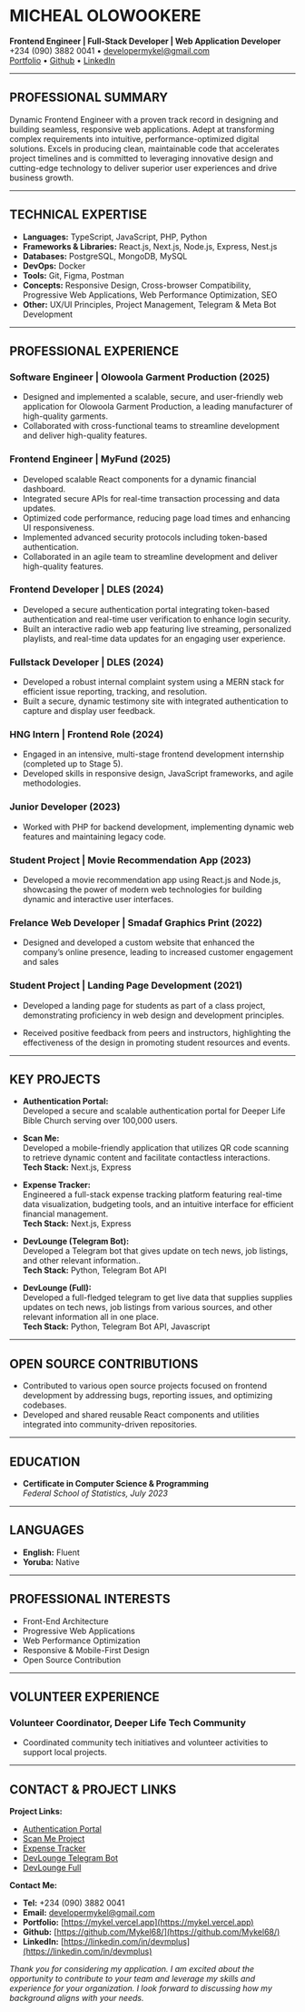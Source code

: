 # MICHEAL OLOWOOKERE
**Frontend Engineer | Full-Stack Developer | Web Application Developer**  
+234 (090) 3882 0041 • [developermykel@gmail.com](mailto:developermykel@gmail.com)  
[Portfolio](https://mykel.vercel.app) • [Github](https://github.com/Mykel68/) • [LinkedIn](https://linkedin.com/in/devmplus)

---

## PROFESSIONAL SUMMARY

Dynamic Frontend Engineer with a proven track record in designing and building seamless, responsive web applications. Adept at transforming complex requirements into intuitive, performance-optimized digital solutions. Excels in producing clean, maintainable code that accelerates project timelines and is committed to leveraging innovative design and cutting-edge technology to deliver superior user experiences and drive business growth.

---

## TECHNICAL EXPERTISE

- **Languages:** TypeScript, JavaScript, PHP, Python
- **Frameworks & Libraries:** React.js, Next.js, Node.js, Express, Nest.js
- **Databases:** PostgreSQL, MongoDB, MySQL
- **DevOps:** Docker
- **Tools:** Git, Figma, Postman
- **Concepts:** Responsive Design, Cross-browser Compatibility, Progressive Web Applications, Web Performance Optimization, SEO
- **Other:** UX/UI Principles, Project Management, Telegram & Meta Bot Development

---

## PROFESSIONAL EXPERIENCE

### Software Engineer | Olowoola Garment Production (2025)
- Designed and implemented a scalable, secure, and user-friendly web application for Olowoola Garment Production, a leading manufacturer of high-quality garments.
- Collaborated with cross-functional teams to streamline development and deliver high-quality features.

### Frontend Engineer | MyFund (2025)
- Developed scalable React components for a dynamic financial dashboard.
- Integrated secure APIs for real-time transaction processing and data updates.
- Optimized code performance, reducing page load times and enhancing UI responsiveness.
- Implemented advanced security protocols including token-based authentication.
- Collaborated in an agile team to streamline development and deliver high-quality features.

### Frontend Developer | DLES (2024)
- Developed a secure authentication portal integrating token-based authentication and real-time user verification to enhance login security.
- Built an interactive radio web app featuring live streaming, personalized playlists, and real-time data updates for an engaging user experience.

### Fullstack Developer | DLES (2024)
- Developed a robust internal complaint system using a MERN stack for efficient issue reporting, tracking, and resolution.
- Built a secure, dynamic testimony site with integrated authentication to capture and display user feedback.

### HNG Intern | Frontend Role (2024)
- Engaged in an intensive, multi-stage frontend development internship (completed up to Stage 5).
- Developed skills in responsive design, JavaScript frameworks, and agile methodologies.

### Junior Developer (2023)
- Worked with PHP for backend development, implementing dynamic web features and maintaining legacy code.


### Student Project | Movie Recommendation App (2023) 
- Developed a movie recommendation app using React.js and Node.js, showcasing the power of modern web technologies for building dynamic and interactive user interfaces.

### Frelance Web Developer | Smadaf Graphics Print (2022)
- Designed and developed a custom website that enhanced the company’s online presence, leading to increased customer engagement and sales

### Student Project | Landing Page Development (2021)
- Developed a landing page for students as part of a class project, demonstrating proficiency in web design and development principles.

- Received positive feedback from peers and instructors, highlighting the effectiveness of the design in promoting student resources and events.


---

## KEY PROJECTS

- **Authentication Portal:**  
  Developed a secure and scalable authentication portal for Deeper Life Bible Church serving over 100,000 users.
  
- **Scan Me:**  
  Developed a mobile-friendly application that utilizes QR code scanning to retrieve dynamic content and facilitate contactless interactions.  
  **Tech Stack:** Next.js, Express

- **Expense Tracker:**  
  Engineered a full-stack expense tracking platform featuring real-time data visualization, budgeting tools, and an intuitive interface for efficient financial management.  
  **Tech Stack:** Next.js, Express
  
- **DevLounge (Telegram Bot):**  
  Developed a Telegram bot that gives update on tech news, job listings, and other relevant information..  
  **Tech Stack:** Python, Telegram Bot API

- **DevLounge (Full):**  
  Developed a full-fledged telegram to get live data that supplies supplies updates on tech news, job listings from various sources, and other relevant information all in one place.  
  **Tech Stack:** Python, Telegram Bot API, Javascript


---

## OPEN SOURCE CONTRIBUTIONS

- Contributed to various open source projects focused on frontend development by addressing bugs, reporting issues, and optimizing codebases.
- Developed and shared reusable React components and utilities integrated into community-driven repositories.

---

## EDUCATION

- **Certificate in Computer Science & Programming**  
  *Federal School of Statistics, July 2023*

---

## LANGUAGES

- **English:** Fluent
- **Yoruba:** Native

---

## PROFESSIONAL INTERESTS

- Front-End Architecture
- Progressive Web Applications
- Web Performance Optimization
- Responsive & Mobile-First Design
- Open Source Contribution

---

## VOLUNTEER EXPERIENCE

### Volunteer Coordinator, Deeper Life Tech Community
- Coordinated community tech initiatives and volunteer activities to support local projects.

---

## CONTACT & PROJECT LINKS

**Project Links:**

- [Authentication Portal](https://auth.dclm.org)
- [Scan Me Project](https://github.com/Mykel68/scanme)
- [Expense Tracker](https://github.com/Mykel68/expense-tracker)
- [DevLounge Telegram Bot](https://github.com/Mykel68/devToday_)
- [DevLounge Full](https://github.com/Mykel68/devlounge-full) 


**Contact Me:**

- **Tel:** +234 (090) 3882 0041  
- **Email:** [developermykel@gmail.com](mailto:developermykel@gmail.com)
- **Portfolio:** [https://mykel.vercel.app](https://mykel.vercel.app)
- **Github:** [https://github.com/Mykel68/](https://github.com/Mykel68/)
- **LinkedIn:** [https://linkedin.com/in/devmplus](https://linkedin.com/in/devmplus)



*Thank you for considering my application. I am excited about the opportunity to contribute to your team and leverage my skills and experience for your organization. I look forward to discussing how my background aligns with your needs.*